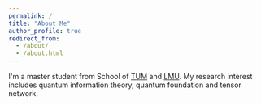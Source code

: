 ```yaml
---
permalink: /
title: "About Me"
author_profile: true
redirect_from: 
  - /about/
  - /about.html
---
```


I'm a master student from School of [TUM](https://www.tum.de/en/) and [LMU](https://www.lmu.de/de/index.html). My research interest includes quantum information theory, quantum foundation and tensor network.
